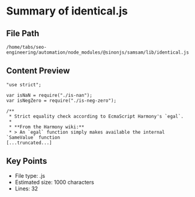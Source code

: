 # Summary of identical.js
  
## File Path
`/home/tabs/seo-engineering/automation/node_modules/@sinonjs/samsam/lib/identical.js`

## Content Preview
```
"use strict";

var isNaN = require("./is-nan");
var isNegZero = require("./is-neg-zero");

/**
 * Strict equality check according to EcmaScript Harmony's `egal`.
 *
 * **From the Harmony wiki:**
 * > An `egal` function simply makes available the internal `SameValue` function
[...truncated...]
```

## Key Points
- File type: .js
- Estimated size: 1000 characters
- Lines: 32
